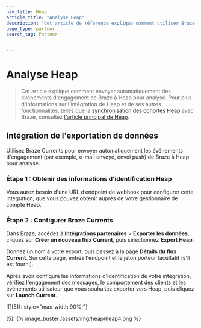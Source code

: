```yaml
---
nav_title: Heap
article_title: "Analyse Heap"
description: "Cet article de référence explique comment utiliser Braze Currents pour analyser automatiquement les événements d'engagement avec Heap, une plateforme d'informations numériques, qui vous permet d'importer des données Heap dans Braze, de créer des cohortes d'utilisateurs et d'exporter des données Braze vers Heap pour créer des segments."
page_type: partner
search_tag: Partner


---
```


# Analyse Heap

> Cet article explique comment envoyer automatiquement des événements d'engagement de Braze à Heap pour analyse. Pour plus d'informations sur l'intégration de Heap et de ses autres fonctionnalités, telles que la [synchronisation des cohortes Heap]({{site.baseurl}}/partners/data_and_infrastructure_agility/cohort_import/heap/#data-import-integration) avec Braze, consultez [l'article principal de Heap]({{site.baseurl}}/partners/data_and_infrastructure_agility/cohort_import/heap/).

## Intégration de l'exportation de données

Utilisez Braze Currents pour envoyer automatiquement les événements d'engagement (par exemple, e-mail envoyé, envoi push) de Braze à Heap pour analyse.

### Étape 1 : Obtenir des informations d'identification Heap

Vous aurez besoin d'une URL d’endpoint de webhook pour configurer cette intégration, que vous pouvez obtenir auprès de votre gestionnaire de compte Heap.

### Étape 2 : Configurer Braze Currents

Dans Braze, accédez à **Intégrations partenaires** > **Exporter les données**, cliquez sur **Créer un nouveau flux Current**, puis sélectionnez **Export Heap**. 

Donnez un nom à votre export, puis passez à la page **Détails du flux Current**. Sur cette page, entrez l'endpoint et le jeton porteur facultatif (s'il est fourni).

Après avoir configuré les informations d'identification de votre intégration, vérifiez l'engagement des messages, le comportement des clients et les événements utilisateur que vous souhaitez exporter vers Heap, puis cliquez sur **Launch Current**.

![][5]{: style="max-width:90%;"}

[5]: {% image_buster /assets/img/heap/heap4.png %} 
